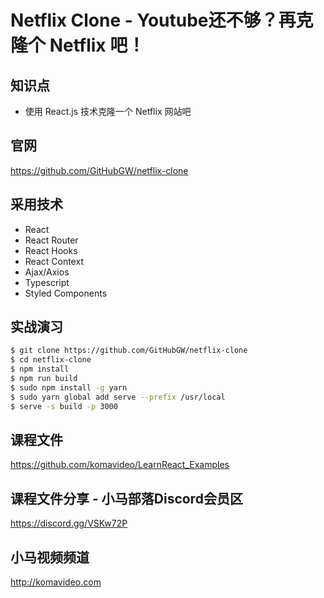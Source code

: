 Netflix Clone - Youtube还不够？再克隆个 Netflix 吧！
=================================================

## 知识点

* 使用 React.js 技术克隆一个 Netflix 网站吧

## 官网

https://github.com/GitHubGW/netflix-clone

## 采用技术

+ React
+ React Router
+ React Hooks
+ React Context
+ Ajax/Axios
+ Typescript
+ Styled Components

## 实战演习

```bash
$ git clone https://github.com/GitHubGW/netflix-clone
$ cd netflix-clone
$ npm install
$ npm run build
$ sudo npm install -g yarn
$ sudo yarn global add serve --prefix /usr/local
$ serve -s build -p 3000
```

## 课程文件

https://github.com/komavideo/LearnReact_Examples

## 课程文件分享 - 小马部落Discord会员区

https://discord.gg/VSKw72P

## 小马视频频道

http://komavideo.com
